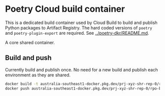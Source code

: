 # Poetry Cloud build container

This is a dedicated build container used by Cloud Build to build and publish Python packages to Artifact Registry.
The hard coded versions of `poetry` and `poetry-plugin-export` are required. See [../poetry-dkr/README.md](../poetry-dkr/README.md).

A core shared container.

## Build and push

Currently build and publish once. No need for a new build and publish each environment as they are shared.

```sh
docker build -t australia-southeast1-docker.pkg.dev/prj-xyz-shr-rep-0/rpo-bld-dkr-0/poetry-pypkg .
docker push australia-southeast1-docker.pkg.dev/prj-xyz-shr-rep-0/rpo-bld-dkr-0/poetry-pypkg
```
